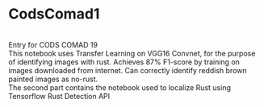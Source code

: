 # CodsComad1
<br>Entry for CODS COMAD 19
<br>This notebook uses Transfer Learning on VGG16 Convnet, for the purpose of identifying images with rust. Achieves 87% F1-score
by training on images downloaded from internet. Can correctly identify reddish brown painted images as no-rust.
<br> The second part contains the notebook used to localize Rust using Tensorflow Rust Detection API
